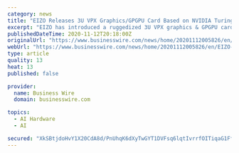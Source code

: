 ```yaml
---
category: news
title: "EIZO Releases 3U VPX Graphics/GPGPU Card Based on NVIDIA Turing (TU104) for AI Applications in the Defense Market"
excerpt: "EIZO has introduced a ruggedized 3U VPX graphics & GPGPU card that hosts the NVIDIA® Quadro RTX™ 5000 GPU (TU104) directly on the board (chip-down)."
publishedDateTime: 2020-11-12T20:18:00Z
originalUrl: "https://www.businesswire.com/news/home/20201112005826/en/EIZO-Releases-3U-VPX-GraphicsGPGPU-Card-Based-on-NVIDIA-Turing-TU104-for-AI-Applications-in-the-Defense-Market"
webUrl: "https://www.businesswire.com/news/home/20201112005826/en/EIZO-Releases-3U-VPX-GraphicsGPGPU-Card-Based-on-NVIDIA-Turing-TU104-for-AI-Applications-in-the-Defense-Market"
type: article
quality: 13
heat: 13
published: false

provider:
  name: Business Wire
  domain: businesswire.com

topics:
  - AI Hardware
  - AI

secured: "XkSBtjdoHvY1X20CdA8d/PnUhqK6dXyTwGYT1DVFsq6lqtIvrrfOITiqaG1Ffm96qrZjZ0ImIbVBKQiUWmU6V6NlCmojVVsG2WB4LAlkFf8cKfoQdfe4LAjJ7S51ahjeQqgUMIPwVyaJ5NQAF66mxHgxZSHPSEC4ZUe5GDVksrxfLYE4I/IzIckwO5zaRF9whlkFknOt07HWhfC2Urdwo8LKSj7aIzVvqI/niC0SkwMN/Ap5e7CPjDjqirokODZNmNDWnKtG5hF0GgoLQvIcgN7Wc2/hmfYio/q4PsxLlJSw27ujUhH5YH4q4VDn0LcrzafuAlLI1iLYfmWRQU0XelldiT6CdJGsveNr4f7Yglo=;/DISa21BCqw9RxG2OvkDaw=="
---
```


